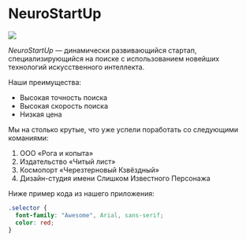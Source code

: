 # NeuroStartUp

![](https://netology-code.github.io/git-homeworks/introduction/assets/logo.png)

*NeuroStartUp* — динамически развивающийся стартап, специализирующийся на поиске с использованием новейших технологий искусственного интеллекта.

Наши преимущества:
* Высокая точность поиска
* Высокая скорость поиска
* Низкая цена

Мы на столько крутые, что уже успели поработать со следующими команиями:

1. ООО «Рога и копыта»
1. Издательство «Читый лист»
1. Космопорт «Черезтерновый Кзвёздный»
1. Дизайн-студия имени Слишком Известного Персонажа

Ниже пример кода из нашего приложения:

```css 
.selector {
  font-family: "Awesome", Arial, sans-serif;
  color: red;
}
```

